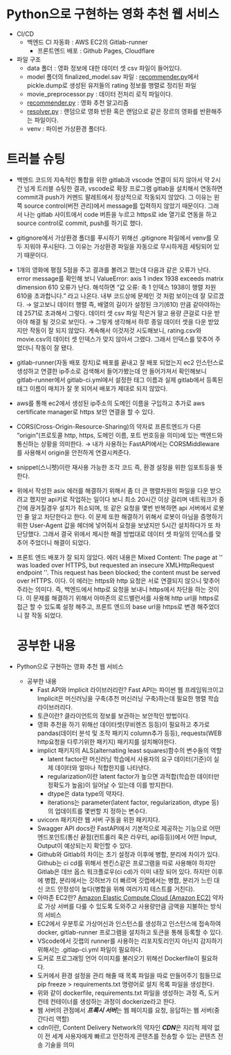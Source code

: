 # Python으로 구현하는 영화 추천 웹 서비스
- CI/CD
  - 백엔드 CI 자동화 : AWS EC2의 Gitlab-runner
    - 프론트엔드 배포 : Github Pages, Cloudflare
- 파일 구조
  - data 폴더 : 영화 정보에 대한 데이터 셋 csv 파일이 들어있다.
  - model 폴더의 finalized_model.sav 파일 : [recommender.py](http://recommender.py)에서 pickle.dump로 생성된 유저들의 rating 정보를 행렬로 정리된 파일
  - movie_preprocessor.py : 데이터 전처리 로직 파일이다.
  - [recommender.py](http://recommender.py) : 영화 추천 알고리즘
  - [resolver.py](http://resolver.py) : 랜덤으로 영화 반환 혹은 랜덤으로 같은 장르의 영화를 반환해주는 파일이다.
  - venv : 파이썬 가상환경 폴더다.
# 트러블 슈팅

- 백엔드 코드의 지속적인 통합을 위한 gitlab과 vscode 연결이 되지 않아서 약 2시간 넘게 트러블 슈팅한 결과, vscode로 확장 프로그램 gitlab을 설치해서 연동하면 commit과 push가 커멘드 팔레트에서 정상적으로 작동되지 않았다. 그 이유는 왼쪽 source control(버전 관리)에서 message를 입력하지 않았기 때문이다. 그래서 나는 gitlab 사이트에서 code 버튼을 누르고 https로 ide 열기로 연동을 하고 source control로 commit, push를 하기로 했다.
- gitignore에서 가상환경 폴더를 푸시하기 위해선 .gitignore 파일에서 venv를 모두 지워야 푸시된다. 그 이유는 가상환경 파일을 자동으로 무시하게끔 세팅되어 있기 때문이다.
    
    
- 1개의 영화에 평점 5점을 주고 결과를 볼려고 했는데 다음과 같은 오류가 난다. error message를 확인해 보니 ValueError: axis 1 index 1938 exceeds matrix dimension 610 오류가 난다. 해석하면 “값 오류: 축 1 인덱스 1938이 행렬 차원 610을 초과합니다.” 라고 나온다. 내부 코드상에 문제인 것 처럼 보이는데 잘 모르겠다. → 알고보니 데이터 행렬 즉, 배열의 길이가 설정된 크기(610) 만큼 같아야하는데 2571로 초과해서 그렇다.  데이터 셋 csv 파일 작은거 말고 용량 큰걸로 다운 받아야 해결 될 것으로 보인다. → 그렇게 생각해서 하루 종일 데이터 셋을 다운 받았지만 작동이 잘 되지 않았다. 계속해서 이것저것 시도해보니, rating.csv와 movie.csv의 데이터 셋 인덱스가 맞지 않아서 그랬다. 그래서 인덱스를 맞추어 주었더니 작동이 잘 됐다.
    
    
- gitlab-runner(자동 배포 장치)로 배포를 끝내고 잘 배포 되었는지 ec2 인스턴스로 생성하고 연결한 ip주소로 검색해서 들어가봤는데 안 들어가져서 확인해보니 gitlab-runner에서 gitlab-ci.yml에서 설정한 태그 이름과 실제 gitlab에서 등록된 태그 이름이 매치가 잘 못 되어서 배포가 제대로 되지 않았다.
- aws를 통해 ec2에서 생성된 ip주소의 도메인 이름을 구입하고 추가로 aws certificate manager로 https 보안 연결을 할 수 있다.
- CORS(Cross-Origin-Resource-Sharing)의 약자로 프론트엔드가 다른 “origin”(프로토콜 http, https, 도메인 이름, 포트 번호등을 의미)에 있는 백엔드와 통신하는 상황을 의미한다. → 내가 사용하는 FastAPI에서는 CORSMiddleware를 사용해서 origin을 안전하게 연결시켜준다.
- snippet(스니펫)이란 재사용 가능한 조각 코드 즉, 환경 설정을 위한 임포트등을 뜻한다.
- 위에서 작성한 asix 에러를 해결하기 위해서 좀 더 큰 행렬차원의 파일을 다운 받으려고 했지만 api키로 작업하는 일이다 보니 최소 20시간 이상 걸리며 네트워크가 중간에 끊겨질경우 설치가 취소되며, 또 같은 요청을 몇번 반복하면 api 서버에서 로봇인 줄 알고 차단한다고 한다. 이 문제 또한 해결하기 위해서 로봇이 아님을 증명하기 위한 User-Agent 값을 헤더에 넣어줘서 요청을 보냈지만 5시간 설치하다가 또 차단당했다. 그래서 결국 위에서 제시한 해결 방법대로 데이터 셋 파일의 인덱스를 맞추어 주었더니 해결이 되었다.
- 프론트 엔드 배포가 잘 되지 않았다. 에러 내용은 Mixed Content: The page at '<URL>' was loaded over HTTPS, but requested an insecure XMLHttpRequest endpoint '<URL>'. This request has been blocked; the content must be served over HTTPS. 이다. 이 에러는 https와 http 요청은 서로 연결되지 않으니 맞추어 주라는 의미다. 즉, 백엔드에서 http로 요청을 보내니 https에서 차단을 하는 것이다. 이 문제를 해결하기 위해서 아마존의 로드밸런서를 사용해 http url을 https로 접근 할 수 있도록 설정 해주고, 프론트 엔드의 base url을 https로 변경 해주었더니 잘 작동 되었다.

  # 공부한 내용

- Python으로 구현하는 영화 추천 웹 서비스
    - 공부한 내용
        - Fast API와 Implicit 라이브러리란? Fast API는 파이썬 웹 프레임워크이고 Implicit은 머신러닝을 구축(추천 머신러닝 구축)하는데 필요한 행렬 학습 라이브러리다.
        - 토큰이란? 클라이언트의 정보를 보관하는 보안적인 방법이다.
        - 영화 추천을 하기 위해선 데이터셋(무비렌즈 등등)이 필요하고 추가로 pandas(데이터 분석 및 조작 패키지 column추가 등등), requests(WEB http요청을 다루기위한 패키지) 패키지를 설치해야한다.
        - implict 패키지의 ALS(alternating least squares)함수의 변수들의 역할
            - latent factor란 머신러닝 학습에서 사용자의 요구 데이터(기준)이 실제 데이터와 얼마나 적합한지를 나타낸다.
            - regularization이란 latent factor가 높으면 과적합(학습한 데이터만 정확도가 높음)이 일어날 수 있는데 이를 방지한다.
            - dtype은 data type의 약자다.
            - iterations는 parameter(latent factor, regularization, dtype 등)의 업데이트를 몇번할 지 정하는 변수다.
        - uvicorn 패키지란 웹 서버 구동을 위한 패키지다.
        - Swagger API docs란 FastAPI에서 기본적으로 제공하는 기능으로 어떤 엔드포인트(통신 끝점(컨트롤러 혹은 라우터, api등등))에서 어떤 Input, Output이 예상되는지 확인할 수 있다.
        - Github와 Gitlab의 차이는 초기 설정과 이후에 병합, 분리에 차이가 있다. Github는 ci cd를 위해서 젠킨스같은 프로그램을 따로 사용해야 하지만 Gitlab은 데브 옵스 워크플로우(ci cd)가 이미 내장 되어 있다. 하지만 이후에 병합, 분리에서는 깃허브가 더 빠르며 깃랩에서는 병합, 분리가 느린 대신 코드 안정성이 높다(병합을 위해 여러가지 테스트를 거친다).
        - 아마존 EC2란? [Amazon Elastic Compute Cloud (Amazon EC2)](https://buw.medium.com/aws-ec2%EB%9E%80-%EB%AC%B4%EC%97%87%EC%9D%B4%EB%A9%B0-%EC%99%9C-%EA%B8%B0%EC%97%85%EB%93%A4%EC%9D%B4-ec2%EB%A5%BC-%EC%84%A0%ED%83%9D%ED%95%A0%EA%B9%8C%EC%9A%94-e4c4d6b419b4) 약자로 가상 서버를 다룰 수 있도록 도와주고 사용량만큼 금액을 지불하는 방식의 서비스
        - EC2에서 우분투로 가상머신과 인스턴스를 생성하고 인스턴스에 접속하여 docker, gitlab-runner 프로그램을 설치하고 토큰을 통해 등록할 수 있다.
        - VScode에서 깃랩의 runner를 사용하는 리포지토리인지 아닌지 감지하기 위해서는 .gitlap-ci.yml 파일이 필요하다.
        - 도커로 프로그래밍 언어 이미지를 불러오기 위해선 Dockerfile이 필요하다.
        - 도커에서 환경 설정을 관리 해줄 때 목록 파일을 따로 만들어주기 힘들므로 pip freeze > requirements.txt 명령어로 설치 목록 파일을 생성한다.
        - 위와 같이 dockerfile, requirements.txt 파일을 생성하는 과정 즉, 도커 컨테 컨테이너를 생성하는 과정이 dockerize라고 한다.
        - 웹 서버의 관점에서 ***프록시 서버***는 웹 페이지를 요청, 응답하는 웹 서버(중간다리 역할)
        - cdn이란, Content Delivery Network의 약자인 ***CDN***은 지리적 제약 없이 전 세계 사용자에게 빠르고 안전하게 콘텐츠를 전송할 수 있는 콘텐츠 전송 기술을 의미
  
